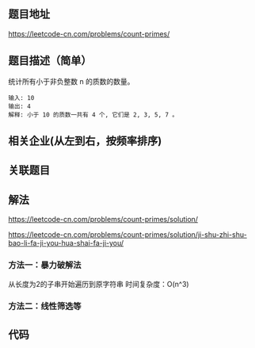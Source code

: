 ## 题目地址
https://leetcode-cn.com/problems/count-primes/

## 题目描述（简单）
统计所有小于非负整数 n 的质数的数量。
```
输入: 10
输出: 4
解释: 小于 10 的质数一共有 4 个, 它们是 2, 3, 5, 7 。
```

## 相关企业(从左到右，按频率排序)

## 关联题目



## 解法

https://leetcode-cn.com/problems/count-primes/solution/

https://leetcode-cn.com/problems/count-primes/solution/ji-shu-zhi-shu-bao-li-fa-ji-you-hua-shai-fa-ji-you/

### 方法一：暴力破解法
从长度为2的子串开始遍历到原字符串
时间复杂度：O(n^3) 

### 方法二：线性筛选等



## 代码
